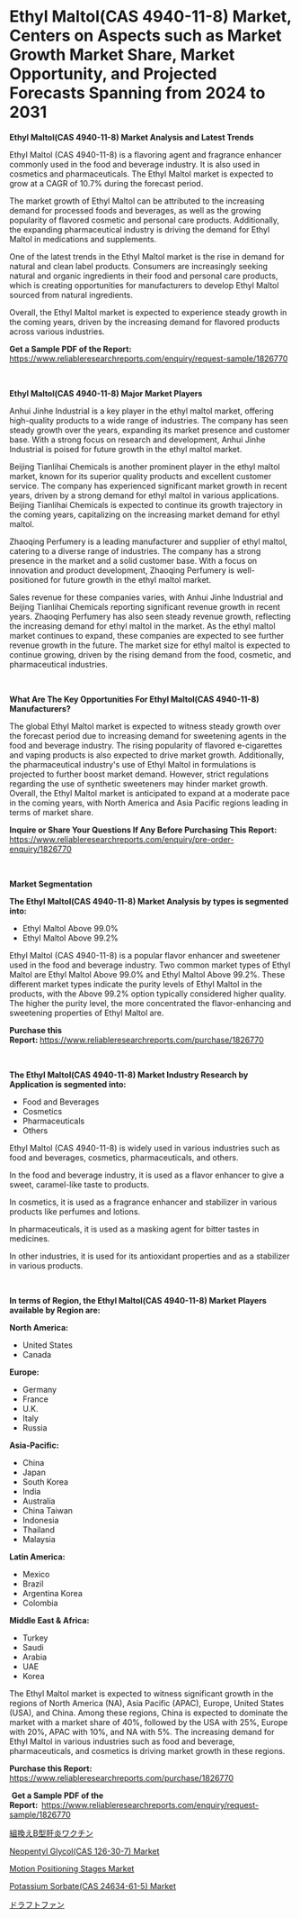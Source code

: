 <p><h1>Ethyl Maltol(CAS 4940-11-8) Market, Centers on Aspects such as Market Growth Market Share, Market Opportunity, and Projected Forecasts Spanning from 2024 to 2031</h1></p><p><strong>Ethyl Maltol(CAS 4940-11-8) Market Analysis and Latest Trends</strong></p>
<p><p>Ethyl Maltol (CAS 4940-11-8) is a flavoring agent and fragrance enhancer commonly used in the food and beverage industry. It is also used in cosmetics and pharmaceuticals. The Ethyl Maltol market is expected to grow at a CAGR of 10.7% during the forecast period.</p><p>The market growth of Ethyl Maltol can be attributed to the increasing demand for processed foods and beverages, as well as the growing popularity of flavored cosmetic and personal care products. Additionally, the expanding pharmaceutical industry is driving the demand for Ethyl Maltol in medications and supplements.</p><p>One of the latest trends in the Ethyl Maltol market is the rise in demand for natural and clean label products. Consumers are increasingly seeking natural and organic ingredients in their food and personal care products, which is creating opportunities for manufacturers to develop Ethyl Maltol sourced from natural ingredients.</p><p>Overall, the Ethyl Maltol market is expected to experience steady growth in the coming years, driven by the increasing demand for flavored products across various industries.</p></p>
<p><strong>Get a Sample PDF of the Report:&nbsp;</strong> <a href="https://www.reliableresearchreports.com/enquiry/request-sample/1826770">https://www.reliableresearchreports.com/enquiry/request-sample/1826770</a></p>
<p>&nbsp;</p>
<p><strong>Ethyl Maltol(CAS 4940-11-8) Major Market Players</strong></p>
<p><p>Anhui Jinhe Industrial is a key player in the ethyl maltol market, offering high-quality products to a wide range of industries. The company has seen steady growth over the years, expanding its market presence and customer base. With a strong focus on research and development, Anhui Jinhe Industrial is poised for future growth in the ethyl maltol market.</p><p>Beijing Tianlihai Chemicals is another prominent player in the ethyl maltol market, known for its superior quality products and excellent customer service. The company has experienced significant market growth in recent years, driven by a strong demand for ethyl maltol in various applications. Beijing Tianlihai Chemicals is expected to continue its growth trajectory in the coming years, capitalizing on the increasing market demand for ethyl maltol.</p><p>Zhaoqing Perfumery is a leading manufacturer and supplier of ethyl maltol, catering to a diverse range of industries. The company has a strong presence in the market and a solid customer base. With a focus on innovation and product development, Zhaoqing Perfumery is well-positioned for future growth in the ethyl maltol market.</p><p>Sales revenue for these companies varies, with Anhui Jinhe Industrial and Beijing Tianlihai Chemicals reporting significant revenue growth in recent years. Zhaoqing Perfumery has also seen steady revenue growth, reflecting the increasing demand for ethyl maltol in the market. As the ethyl maltol market continues to expand, these companies are expected to see further revenue growth in the future. The market size for ethyl maltol is expected to continue growing, driven by the rising demand from the food, cosmetic, and pharmaceutical industries.</p></p>
<p>&nbsp;</p>
<p><strong>What Are The Key Opportunities For Ethyl Maltol(CAS 4940-11-8) Manufacturers?</strong></p>
<p><p>The global Ethyl Maltol market is expected to witness steady growth over the forecast period due to increasing demand for sweetening agents in the food and beverage industry. The rising popularity of flavored e-cigarettes and vaping products is also expected to drive market growth. Additionally, the pharmaceutical industry's use of Ethyl Maltol in formulations is projected to further boost market demand. However, strict regulations regarding the use of synthetic sweeteners may hinder market growth. Overall, the Ethyl Maltol market is anticipated to expand at a moderate pace in the coming years, with North America and Asia Pacific regions leading in terms of market share.</p></p>
<p><strong>Inquire or Share Your Questions If Any Before Purchasing This Report:</strong> <a href="https://www.reliableresearchreports.com/enquiry/pre-order-enquiry/1826770">https://www.reliableresearchreports.com/enquiry/pre-order-enquiry/1826770</a></p>
<p>&nbsp;</p>
<p><strong>Market Segmentation</strong></p>
<p><strong>The Ethyl Maltol(CAS 4940-11-8) Market Analysis by types is segmented into:</strong></p>
<p><ul><li>Ethyl Maltol Above 99.0%</li><li>Ethyl Maltol Above 99.2%</li></ul></p>
<p><p>Ethyl Maltol (CAS 4940-11-8) is a popular flavor enhancer and sweetener used in the food and beverage industry. Two common market types of Ethyl Maltol are Ethyl Maltol Above 99.0% and Ethyl Maltol Above 99.2%. These different market types indicate the purity levels of Ethyl Maltol in the products, with the Above 99.2% option typically considered higher quality. The higher the purity level, the more concentrated the flavor-enhancing and sweetening properties of Ethyl Maltol are.</p></p>
<p><strong>Purchase this Report:&nbsp;</strong><a href="https://www.reliableresearchreports.com/purchase/1826770">https://www.reliableresearchreports.com/purchase/1826770</a></p>
<p>&nbsp;</p>
<p><strong>The Ethyl Maltol(CAS 4940-11-8) Market Industry Research by Application is segmented into:</strong></p>
<p><ul><li>Food and Beverages</li><li>Cosmetics</li><li>Pharmaceuticals</li><li>Others</li></ul></p>
<p><p>Ethyl Maltol (CAS 4940-11-8) is widely used in various industries such as food and beverages, cosmetics, pharmaceuticals, and others. </p><p>In the food and beverage industry, it is used as a flavor enhancer to give a sweet, caramel-like taste to products. </p><p>In cosmetics, it is used as a fragrance enhancer and stabilizer in various products like perfumes and lotions. </p><p>In pharmaceuticals, it is used as a masking agent for bitter tastes in medicines. </p><p>In other industries, it is used for its antioxidant properties and as a stabilizer in various products.</p></p>
<p>&nbsp;</p>
<p><strong>In terms of Region, the Ethyl Maltol(CAS 4940-11-8) Market Players available by Region are:</strong></p>
<p>
    <p> <strong> North America: </strong>
        <ul>
            <li>United States</li>
            <li>Canada</li>
        </ul>
        </p> 
    <p> <strong> Europe: </strong>
        <ul>
            <li>Germany</li>
            <li>France</li>
            <li>U.K.</li>
            <li>Italy</li>
            <li>Russia</li>
        </ul>
        </p> 
    <p> <strong> Asia-Pacific: </strong>
        <ul>
            <li>China</li>
            <li>Japan</li>
            <li>South Korea</li>
            <li>India</li>
            <li>Australia</li>
            <li>China Taiwan</li>
            <li>Indonesia</li>
            <li>Thailand</li>
            <li>Malaysia</li>
        </ul>
        </p> 
    <p> <strong> Latin America: </strong>
        <ul>
            <li>Mexico</li>
            <li>Brazil</li>
            <li>Argentina Korea</li>
            <li>Colombia</li>
        </ul>
        </p> 
    <p> <strong> Middle East & Africa: </strong>
        <ul>
            <li>Turkey</li>
            <li>Saudi</li>
            <li>Arabia</li>
            <li>UAE</li>
            <li>Korea</li>
        </ul>
    </p>
    </p>
<p><p>The Ethyl Maltol market is expected to witness significant growth in the regions of North America (NA), Asia Pacific (APAC), Europe, United States (USA), and China. Among these regions, China is expected to dominate the market with a market share of 40%, followed by the USA with 25%, Europe with 20%, APAC with 10%, and NA with 5%. The increasing demand for Ethyl Maltol in various industries such as food and beverage, pharmaceuticals, and cosmetics is driving market growth in these regions.</p></p>
<p><strong>Purchase this Report: </strong><a href="https://www.reliableresearchreports.com/purchase/1826770">https://www.reliableresearchreports.com/purchase/1826770</a></p>
<p>&nbsp;<strong>Get a Sample PDF of the Report:&nbsp;&nbsp;</strong><a href="https://www.reliableresearchreports.com/enquiry/request-sample/1826770">https://www.reliableresearchreports.com/enquiry/request-sample/1826770</a></p>
<p><strong></strong></p>
<p><p><a href="https://github.com/ddwcuskozol07187/Market-Research-Report-List-1/blob/main/98690671243.md">組換えB型肝炎ワクチン</a></p><p><a href="https://github.com/josesg55/Market-Research-Report-List-1/blob/main/neopentyl-glycolcas-126-30-7-market.md">Neopentyl Glycol(CAS 126-30-7) Market</a></p><p><a href="https://issuu.com/reportprime-2/docs/motion-positioning-stages-market-size-2030.pptx">Motion Positioning Stages Market</a></p><p><a href="https://github.com/mancsybtousav/Market-Research-Report-List-1/blob/main/potassium-sorbatecas-24634-61-5-market.md">Potassium Sorbate(CAS 24634-61-5) Market</a></p><p><a href="https://github.com/xtkhtofdt934839/Market-Research-Report-List-1/blob/main/88411921242.md">ドラフトファン</a></p></p>